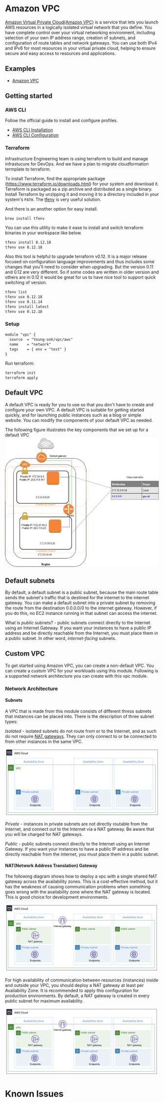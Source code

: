 # Amazon VPC
[Amazon Virtual Private Cloud(Amazon VPC)](https://aws.amazon.com/vpc/) is a service that lets you launch AWS resources in a logically isolated virtual network that you define. You have complete control over your virtual networking environment, including selection of your own IP address range, creation of subnets, and configuration of route tables and network gateways. You can use both IPv4 and IPv6 for most resources in your virtual private cloud, helping to ensure secure and easy access to resources and applications.

## Examples
- [Amazon VPC](https://github.com/Young-ook/terraform-aws-vpc/blob/main/examples/vpc)

## Getting started
### AWS CLI
Follow the official guide to install and configure profiles.
- [AWS CLI Installation](https://docs.aws.amazon.com/cli/latest/userguide/cli-chap-install.html)
- [AWS CLI Configuration](https://docs.aws.amazon.com/cli/latest/userguide/cli-configure-profiles.html)

### Terraform
Infrastructure Engineering team is using terraform to build and manage infrastucure for DevOps. And we have a plan to migrate cloudformation termplate to terraform.

To install Terraform, find the appropriate package (https://www.terraform.io/downloads.html) for your system and download it. Terraform is packaged as a zip archive and distributed as a single binary. Install Terraform by unzipping it and moving it to a directory included in your system's `PATH`. The [tfenv](https://github.com/tfutils/tfenv) is very useful solution.

And there is an another option for easy install.
```
brew install tfenv
```
You can use this utility to make it ease to install and switch terraform binaries in your workspace like below.
```
tfenv install 0.12.18
tfenv use 0.12.18
```
Also this tool is helpful to upgrade terraform v0.12. It is a major release focused on configuration language improvements and thus includes some changes that you'll need to consider when upgrading. But the version 0.11 and 0.12 are very different. So if some codes are written in older version and others are in 0.12 it would be great for us to have nice tool to support quick switching of version.
```
tfenv list
tfenv use 0.12.18
tfenv use 0.11.14
tfenv install latest
tfenv use 0.12.18
```

### Setup
```hcl
module "vpc" {
  source  = "Young-ook/vpc/aws"
  name    = "network"
  tags    = { env = "test" }
}
```
Run terraform:
```
terraform init
terraform apply
```

## Default VPC
A default VPC is ready for you to use so that you don't have to create and configure your own VPC. A default VPC is suitable for getting started quickly, and for launching public instances such as a blog or simple website. You can modify the components of your default VPC as needed.

The following figure illustrates the key components that we set up for a default VPC
![aws-default-vpc](images/aws-default-vpc.png)

## Default subnets
By default, a default subnet is a public subnet, because the main route table sends the subnet's traffic that is destined for the internet to the internet gateway. You can make a default subnet into a private subnet by removing the route from the destination 0.0.0.0/0 to the internet gateway. However, if you do this, no EC2 instance running in that subnet can access the internet.

What is *public* subnets? - public subnets connect directly to the Internet using an Internet Gateway. If you want your instances to have a public IP address and be directly reachable from the Internet, you must place them in a public subnet. In other word, *internet-facing* subnets.

## Custom VPC
To get started using Amazon VPC, you can create a non-default VPC. You can create a custom VPC for your workloads using this module. Following is a supported network architecture you can create with this vpc module.

### Network Architecture
#### Subnets
A VPC that is made from this module consists of different thress subnets that instances can be placed into. There is the description of three subnet types:

*Isolated* - isolated subnets do not route from or to the Internet, and as such do not require [NAT gateways](https://docs.aws.amazon.com/vpc/latest/userguide/vpc-nat-gateway.html). They can only connect to or be connected to from other instances in the same VPC.

![aws-vpc-isolated-subnets](images/aws-vpc-isolated-subnets.png)

*Private* - instances in private subnets are not directly routable from the Internet, and connect out to the Internet via a NAT gateway. Be aware that you will be charged for NAT gateways.

*Public* - public subnets connect directly to the Internet using an Internet Gateway. If you want your instances to have a public IP address and be directly reachable from the Internet, you must place them in a public subnet.


#### NAT(Network Address Translation) Gateway
The following diagram shows how to deploy a vpc with a single shared NAT gateway across the availability zones. This is a cost-effective method, but it has the weakness of causing communication problems when something goes wrong with the availability zone where the NAT gateway is located. This is good choice for development environments.

![aws-vpc-single-shared-ngw](images/aws-vpc-single-shared-ngw.png)

For high availability of communication between resources (instances) inside and outside your VPC, you should deploy a NAT gateway at least per Availability Zone. It is recommended to apply this configuration for production environments. By default, a NAT gateway is created in every public subnet for maximum availability.

![aws-vpc-ngw-per-az](images/aws-vpc-ngw-per-az.png)

# Known Issues
